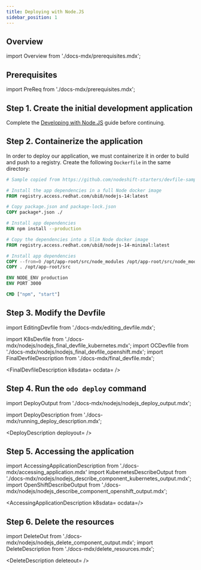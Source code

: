 ```yaml
---
title: Deploying with Node.JS
sidebar_position: 1
---
```


## Overview

import Overview from './docs-mdx/prerequisites.mdx';

<Overview/>

## Prerequisites

import PreReq from './docs-mdx/prerequisites.mdx';

<PreReq/>

## Step 1. Create the initial development application

Complete the [Developing with Node.JS](/docs/user-guides/quickstart/nodejs) guide before continuing.

## Step 2. Containerize the application

In order to deploy our application, we must containerize it in order to build and push to a registry. Create the following `Dockerfile` in the same directory:

```dockerfile
# Sample copied from https://github.com/nodeshift-starters/devfile-sample/blob/main/Dockerfile

# Install the app dependencies in a full Node docker image
FROM registry.access.redhat.com/ubi8/nodejs-14:latest

# Copy package.json and package-lock.json
COPY package*.json ./

# Install app dependencies
RUN npm install --production

# Copy the dependencies into a Slim Node docker image
FROM registry.access.redhat.com/ubi8/nodejs-14-minimal:latest

# Install app dependencies
COPY --from=0 /opt/app-root/src/node_modules /opt/app-root/src/node_modules
COPY . /opt/app-root/src

ENV NODE_ENV production
ENV PORT 3000

CMD ["npm", "start"]
```

## Step 3. Modify the Devfile

import EditingDevfile from './docs-mdx/editing_devfile.mdx';

<EditingDevfile name="nodejs" port="3000"/>

import K8sDevfile from './docs-mdx/nodejs/nodejs_final_devfile_kubernetes.mdx';
import OCDevfile from './docs-mdx/nodejs/nodejs_final_devfile_openshift.mdx';
import FinalDevfileDescription from './docs-mdx/final_devfile.mdx';

<FinalDevfileDescription k8sdata=<K8sDevfile /> ocdata=<OCDevfile /> />


## Step 4. Run the `odo deploy` command

import DeployOutput from './docs-mdx/nodejs/nodejs_deploy_output.mdx';

import DeployDescription from './docs-mdx/running_deploy_description.mdx';

<DeployDescription deployout=<DeployOutput /> />


## Step 5. Accessing the application

import AccessingApplicationDescription from './docs-mdx/accessing_application.mdx'
import KubernetesDescribeOutput from './docs-mdx/nodejs/nodejs_describe_component_kubernetes_output.mdx';
import OpenShiftDescribeOutput from './docs-mdx/nodejs/nodejs_describe_component_openshift_output.mdx';

<AccessingApplicationDescription k8sdata=<KubernetesDescribeOutput /> ocdata=<OpenShiftDescribeOutput />/>

## Step 6. Delete the resources

import DeleteOut from './docs-mdx/nodejs/nodejs_delete_component_output.mdx';
import DeleteDescription from './docs-mdx/delete_resources.mdx';

<DeleteDescription deleteout=<DeleteOut /> />